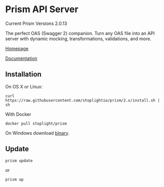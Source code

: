 # Prism API Server

Current Prism Versions 2.0.13

The perfect OAS (Swagger 2) companion. Turn any OAS file into an API server with dynamic mocking, transformations, validations, and more.

[Homepage](http://stoplight.io/platform/prism?utm_source=github&utm_medium=prism)

[Documentation](https://help.stoplight.io/prism/getting-started?utm_source=github&utm_medium=prism)

## Installation

On OS X or Linux:

```
curl https://raw.githubusercontent.com/stoplightio/prism/2.x/install.sh | sh
```

With Docker

```
docker pull stoplight/prism
```

On Windows download [binary](https://github.com/stoplightio/prism/releases).

## Update

```
prism update
```

or

```
prism up
```
